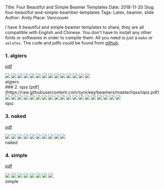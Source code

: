 Title: Four Beautiful and Simple Beamer Templates
Date: 2018-11-20
Slug: four-beautiful-and-simple-beamber-templates
Tags: Latex, beamer, slide
Author: Andy
Place: Vancouver

I have 4 beautiful and simple beamer templates to share, they are all compatible with English and Chinese. 
You don't have to install any other fonts or softwares in order to compile them. All you need is just a `make` or `xelatex`.
The code and pdfs could be found from [github](https://github.com/synckey/beamers).


### 1. algiers
[pdf](https://raw.githubusercontent.com/synckey/beamers/master/algiers/algiers.pdf)
<div class="figure">
    <img src="/static/images/beamer/algiers01.jpeg" style="max-width:100%"/>
    <img src="/static/images/beamer/algiers02.jpeg" style="max-width:100%"/>
    <img src="/static/images/beamer/algiers03.jpeg" style="max-width:100%"/>
    <img src="/static/images/beamer/algiers04.jpeg" style="max-width:100%"/>
    <img src="/static/images/beamer/algiers05.jpeg" style="max-width:100%"/>
    <img src="/static/images/beamer/algiers06.jpeg" style="max-width:100%"/>
    <img src="/static/images/beamer/algiers07.jpeg" style="max-width:100%"/>
    <img src="/static/images/beamer/algiers08.jpeg" style="max-width:100%"/>
    <img src="/static/images/beamer/algiers09.jpeg" style="max-width:100%"/>
    <img src="/static/images/beamer/algiers10.jpeg" style="max-width:100%"/>
    <img src="/static/images/beamer/algiers11.jpeg" style="max-width:100%"/>
    <img src="/static/images/beamer/algiers12.jpeg" style="max-width:100%"/>
    <img src="/static/images/beamer/algiers13.jpeg" style="max-width:100%"/>
    <img src="/static/images/beamer/algiers14.jpeg" style="max-width:100%"/>
    <div class="caption">algiers</div>
</div>
### 2. iqss
[pdf](https://raw.githubusercontent.com/synckey/beamers/master/iqss/iqss.pdf)
<div class="figure">
    <img src="/static/images/beamer/iqss01.jpeg" style="max-width:100%"/>
    <img src="/static/images/beamer/iqss02.jpeg" style="max-width:100%"/>
    <img src="/static/images/beamer/iqss03.jpeg" style="max-width:100%"/>
    <img src="/static/images/beamer/iqss04.jpeg" style="max-width:100%"/>
    <img src="/static/images/beamer/iqss05.jpeg" style="max-width:100%"/>
    <img src="/static/images/beamer/iqss06.jpeg" style="max-width:100%"/>
    <img src="/static/images/beamer/iqss07.jpeg" style="max-width:100%"/>
    <img src="/static/images/beamer/iqss08.jpeg" style="max-width:100%"/>
    <img src="/static/images/beamer/iqss09.jpeg" style="max-width:100%"/>
    <img src="/static/images/beamer/iqss11.jpeg" style="max-width:100%"/>
    <img src="/static/images/beamer/iqss12.jpeg" style="max-width:100%"/>
    <img src="/static/images/beamer/iqss13.jpeg" style="max-width:100%"/>
    <img src="/static/images/beamer/iqss14.jpeg" style="max-width:100%"/>
    <img src="/static/images/beamer/iqss15.jpeg" style="max-width:100%"/>
    <img src="/static/images/beamer/iqss16.jpeg" style="max-width:100%"/>
    <img src="/static/images/beamer/iqss17.jpeg" style="max-width:100%"/>
    <img src="/static/images/beamer/iqss18.jpeg" style="max-width:100%"/>
    <img src="/static/images/beamer/iqss19.jpeg" style="max-width:100%"/>
    <img src="/static/images/beamer/iqss20.jpeg" style="max-width:100%"/>
    <div class="caption">iqss</div>
</div>


### 3. naked

[pdf](https://raw.githubusercontent.com/synckey/beamers/master/naked/naked.pdf)
<div class="figure">
    <img src="/static/images/beamer/naked01.jpeg" style="max-width:100%"/>
    <img src="/static/images/beamer/naked02.jpeg" style="max-width:100%"/>
    <img src="/static/images/beamer/naked03.jpeg" style="max-width:100%"/>
    <img src="/static/images/beamer/naked04.jpeg" style="max-width:100%"/>
    <img src="/static/images/beamer/naked05.jpeg" style="max-width:100%"/>
    <img src="/static/images/beamer/naked06.jpeg" style="max-width:100%"/>
    <img src="/static/images/beamer/naked07.jpeg" style="max-width:100%"/>
    <img src="/static/images/beamer/naked08.jpeg" style="max-width:100%"/>
    <img src="/static/images/beamer/naked09.jpeg" style="max-width:100%"/>
    <img src="/static/images/beamer/naked10.jpeg" style="max-width:100%"/>
    <div class="caption">naked</div>
</div>

### 4. simple

[pdf](https://raw.githubusercontent.com/synckey/beamers/master/simple/simple.pdf)

<div class="figure">
    <img src="/static/images/beamer/simple01.jpeg" style="max-width:100%"/>
    <img src="/static/images/beamer/simple02.jpeg" style="max-width:100%"/>
    <img src="/static/images/beamer/simple03.jpeg" style="max-width:100%"/>
    <img src="/static/images/beamer/simple04.jpeg" style="max-width:100%"/>
    <img src="/static/images/beamer/simple05.jpeg" style="max-width:100%"/>
    <img src="/static/images/beamer/simple06.jpeg" style="max-width:100%"/>
    <img src="/static/images/beamer/simple07.jpeg" style="max-width:100%"/>
    <img src="/static/images/beamer/simple08.jpeg" style="max-width:100%"/>
    <div class="caption">simple</div>
</div>